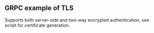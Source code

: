## GRPC example of TLS 
 
Supports both server-side and two-way encrypted authentication, see script for certificate generation.
